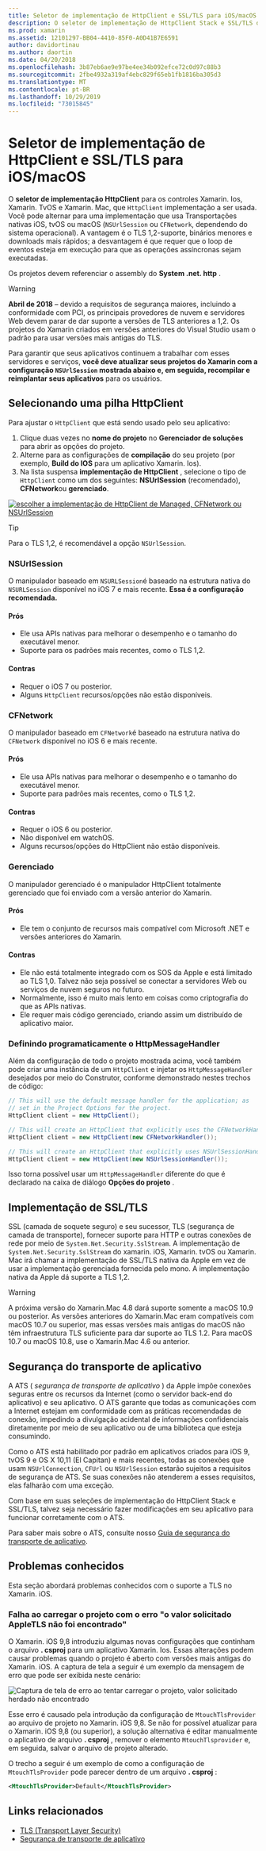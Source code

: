 ```yaml
---
title: Seletor de implementação de HttpClient e SSL/TLS para iOS/macOS
description: O seletor de implementação de HttpClient Stack e SSL/TLS determina a implementação de HttpClient e SSL/TLS que será usada pelo seu aplicativo Xamarin iOS, tvOS ou macOS.
ms.prod: xamarin
ms.assetid: 12101297-BB04-4410-85F0-A0D41B7E6591
author: davidortinau
ms.author: daortin
ms.date: 04/20/2018
ms.openlocfilehash: 3b87eb6ae9e97be4ee34b092efce72c0d97c88b3
ms.sourcegitcommit: 2fbe4932a319af4ebc829f65eb1fb1816ba305d3
ms.translationtype: MT
ms.contentlocale: pt-BR
ms.lasthandoff: 10/29/2019
ms.locfileid: "73015845"
---
```

# <a name="httpclient-and-ssltls-implementation-selector-for-iosmacos"></a>Seletor de implementação de HttpClient e SSL/TLS para iOS/macOS

O **seletor de implementação HttpClient** para os controles Xamarin. Ios, Xamarin. TvOS e Xamarin. Mac, que `HttpClient` implementação a ser usada. Você pode alternar para uma implementação que usa Transportações nativas iOS, tvOS ou macOS (`NSUrlSession` ou `CFNetwork`, dependendo do sistema operacional). A vantagem é o TLS 1,2-suporte, binários menores e downloads mais rápidos; a desvantagem é que requer que o loop de eventos esteja em execução para que as operações assíncronas sejam executadas.

Os projetos devem referenciar o assembly do **System .net. http** .

> [!WARNING]
> **Abril de 2018** – devido a requisitos de segurança maiores, incluindo a conformidade com PCI, os principais provedores de nuvem e servidores Web devem parar de dar suporte a versões de TLS anteriores a 1,2. Os projetos do Xamarin criados em versões anteriores do Visual Studio usam o padrão para usar versões mais antigas do TLS.
>
> Para garantir que seus aplicativos continuem a trabalhar com esses servidores e serviços, **você deve atualizar seus projetos do Xamarin com a configuração `NSUrlSession` mostrada abaixo e, em seguida, recompilar e reimplantar seus aplicativos** para os usuários.

## <a name="selecting-an-httpclient-stack"></a>Selecionando uma pilha HttpClient

Para ajustar o `HttpClient` que está sendo usado pelo seu aplicativo:

1. Clique duas vezes no **nome do projeto** no **Gerenciador de soluções** para abrir as opções do projeto.
2. Alterne para as configurações de **compilação** do seu projeto (por exemplo, **Build do IOS** para um aplicativo Xamarin. Ios).
3. Na lista suspensa **implementação de HttpClient** , selecione o tipo de `HttpClient` como um dos seguintes: **NSUrlSession** (recomendado), **CFNetwork**ou **gerenciado**.

[![escolher a implementação de HttpClient de Managed, CFNetwork ou NSUrlSession](http-stack-images/http-xs-sml.png)](http-stack-images/http-xs.png#lightbox)

> [!TIP]
> Para o TLS 1,2, é recomendável a opção `NSUrlSession`.

### <a name="nsurlsession"></a>NSUrlSession

O manipulador baseado em `NSURLSession`é baseado na estrutura nativa do `NSURLSession` disponível no iOS 7 e mais recente. 
**Essa é a configuração recomendada.**

#### <a name="pros"></a>Prós

- Ele usa APIs nativas para melhorar o desempenho e o tamanho do executável menor.
- Suporte para os padrões mais recentes, como o TLS 1,2.

#### <a name="cons"></a>Contras

- Requer o iOS 7 ou posterior.
- Alguns `HttpClient` recursos/opções não estão disponíveis.

### <a name="cfnetwork"></a>CFNetwork

O manipulador baseado em `CFNetwork`é baseado na estrutura nativa do `CFNetwork` disponível no iOS 6 e mais recente.

#### <a name="pros"></a>Prós

- Ele usa APIs nativas para melhorar o desempenho e o tamanho do executável menor.
- Suporte para padrões mais recentes, como o TLS 1,2.

#### <a name="cons"></a>Contras

- Requer o iOS 6 ou posterior.
- Não disponível em watchOS.
- Alguns recursos/opções do HttpClient não estão disponíveis.

### <a name="managed"></a>Gerenciado

O manipulador gerenciado é o manipulador HttpClient totalmente gerenciado que foi enviado com a versão anterior do Xamarin.

#### <a name="pros"></a>Prós

- Ele tem o conjunto de recursos mais compatível com Microsoft .NET e versões anteriores do Xamarin.

#### <a name="cons"></a>Contras

- Ele não está totalmente integrado com os SOS da Apple e está limitado ao TLS 1,0. Talvez não seja possível se conectar a servidores Web ou serviços de nuvem seguros no futuro.
- Normalmente, isso é muito mais lento em coisas como criptografia do que as APIs nativas.
- Ele requer mais código gerenciado, criando assim um distribuído de aplicativo maior.

### <a name="programmatically-setting-the-httpmessagehandler"></a>Definindo programaticamente o HttpMessageHandler

Além da configuração de todo o projeto mostrada acima, você também pode criar uma instância de um `HttpClient` e injetar os `HttpMessageHandler` desejados por meio do Construtor, conforme demonstrado nestes trechos de código:

```csharp
// This will use the default message handler for the application; as
// set in the Project Options for the project.
HttpClient client = new HttpClient();

// This will create an HttpClient that explicitly uses the CFNetworkHandler
HttpClient client = new HttpClient(new CFNetworkHandler());

// This will create an HttpClient that explicitly uses NSUrlSessionHandler
HttpClient client = new HttpClient(new NSUrlSessionHandler());
```

Isso torna possível usar um `HttpMessageHandler` diferente do que é declarado na caixa de diálogo **Opções do projeto** .

## <a name="ssltls-implementation"></a>Implementação de SSL/TLS

SSL (camada de soquete seguro) e seu sucessor, TLS (segurança de camada de transporte), fornecer suporte para HTTP e outras conexões de rede por meio de `System.Net.Security.SslStream`. A implementação de `System.Net.Security.SslStream` do xamarin. iOS, Xamarin. tvOS ou Xamarin. Mac irá chamar a implementação de SSL/TLS nativa da Apple em vez de usar a implementação gerenciada fornecida pelo mono. A implementação nativa da Apple dá suporte a TLS 1,2.

> [!WARNING]
> A próxima versão do Xamarin.Mac 4.8 dará suporte somente a macOS 10.9 ou posterior.
> As versões anteriores do Xamarin.Mac eram compatíveis com macOS 10.7 ou superior, mas essas versões mais antigas do macOS não têm infraestrutura TLS suficiente para dar suporte ao TLS 1.2. Para macOS 10.7 ou macOS 10.8, use o Xamarin.Mac 4.6 ou anterior.

## <a name="app-transport-security"></a>Segurança do transporte de aplicativo

A ATS ( _segurança de transporte de aplicativo_ ) da Apple impõe conexões seguras entre os recursos da Internet (como o servidor back-end do aplicativo) e seu aplicativo. O ATS garante que todas as comunicações com a Internet estejam em conformidade com as práticas recomendadas de conexão, impedindo a divulgação acidental de informações confidenciais diretamente por meio de seu aplicativo ou de uma biblioteca que esteja consumindo.

Como o ATS está habilitado por padrão em aplicativos criados para iOS 9, tvOS 9 e OS X 10,11 (El Capitan) e mais recentes, todas as conexões que usam `NSUrlConnection`, `CFUrl` ou `NSUrlSession` estarão sujeitos a requisitos de segurança de ATS. Se suas conexões não atenderem a esses requisitos, elas falharão com uma exceção.

Com base em suas seleções de implementação do HttpClient Stack e SSL/TLS, talvez seja necessário fazer modificações em seu aplicativo para funcionar corretamente com o ATS.

Para saber mais sobre o ATS, consulte nosso [Guia de segurança do transporte de aplicativo](~/ios/app-fundamentals/ats.md).

## <a name="known-issues"></a>Problemas conhecidos

Esta seção abordará problemas conhecidos com o suporte a TLS no Xamarin. iOS.

### <a name="project-failed-to-load-with-error-requested-value-appletls-wasnt-found"></a>Falha ao carregar o projeto com o erro "o valor solicitado AppleTLS não foi encontrado"

O Xamarin. iOS 9,8 introduziu algumas novas configurações que continham o arquivo **. csproj** para um aplicativo Xamarin. Ios. Essas alterações podem causar problemas quando o projeto é aberto com versões mais antigas do Xamarin. iOS. A captura de tela a seguir é um exemplo da mensagem de erro que pode ser exibida neste cenário:

![Captura de tela de erro ao tentar carregar o projeto, valor solicitado herdado não encontrado](http-stack-images/tlserror-xs.png)

Esse erro é causado pela introdução da configuração de `MtouchTlsProvider` ao arquivo de projeto no Xamarin. iOS 9,8. Se não for possível atualizar para o Xamarin. iOS 9,8 (ou superior), a solução alternativa é editar manualmente o aplicativo de arquivo **. csproj** , remover o elemento `MtouchTlsprovider` e, em seguida, salvar o arquivo de projeto alterado.

O trecho a seguir é um exemplo de como a configuração de `MtouchTlsProvider` pode parecer dentro de um arquivo **. csproj** :

```xml
<MtouchTlsProvider>Default</MtouchTlsProvider>
```

## <a name="related-links"></a>Links relacionados

- [TLS (Transport Layer Security)](~/cross-platform/app-fundamentals/transport-layer-security.md)
- [Segurança de transporte de aplicativo](~/ios/app-fundamentals/ats.md)
